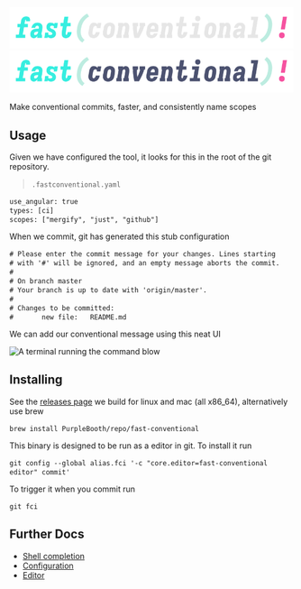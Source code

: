 ![Fast Conventional](https://raw.githubusercontent.com/PurpleBooth/fast-conventional/main/logo/logo-dark.png#gh-light-mode-only)
![Fast Conventional](https://raw.githubusercontent.com/PurpleBooth/fast-conventional/main/logo/logo-light.png#gh-dark-mode-only)

Make conventional commits, faster, and consistently name scopes

## Usage

Given we have configured the tool, it looks for this in the root of the
git repository.

> `.fastconventional.yaml`

``` yaml,file(path=".fastconventional.yaml")
use_angular: true
types: [ci]
scopes: ["mergify", "just", "github"]
```

When we commit, git has generated this stub configuration

``` text,file(path="commit.txt")
# Please enter the commit message for your changes. Lines starting
# with '#' will be ignored, and an empty message aborts the commit.
#
# On branch master
# Your branch is up to date with 'origin/master'.
#
# Changes to be committed:
#       new file:   README.md
```

We can add our conventional message using this neat UI

![A terminal running the command
blow](demo.gif "A demo of the app running")

## Installing

See the [releases
page](https://github.com/PurpleBooth/fast-conventional/releases/latest)
we build for linux and mac (all x86_64), alternatively use brew

``` shell,skip()
brew install PurpleBooth/repo/fast-conventional
```

This binary is designed to be run as a editor in git. To install it run

``` shell,skip()
git config --global alias.fci '-c "core.editor=fast-conventional editor" commit'
```

To trigger it when you commit run

``` shell,skip()
git fci
```

## Further Docs

* [Shell completion](./docs/completion.md)
* [Configuration](./docs/configuration.md)
* [Editor](./docs/editor.md)
